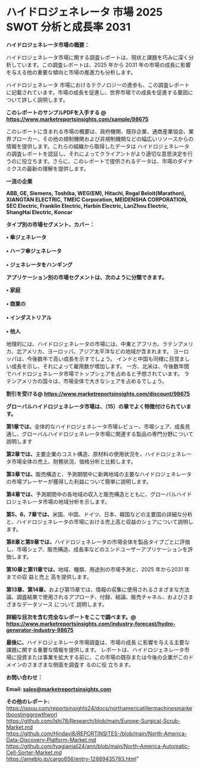 # ハイドロジェネレータ 市場 2025 SWOT 分析と成長率 2031

<strong><b>ハイドロジェネレータ市場の概要：</b></strong>

ハイドロジェネレータ市場に関する調査レポートは、現状と課題を巧みに深く分析しています。この調査レポートは、2025 年から 2031 年の市場の成長に影響を与える他の重要な傾向と市場の推進力も分析します。

ハイドロジェネレータ 市場におけるテクノロジーの進歩も、この調査レポートに記載されています。市場の成長を促進し、世界市場での成長を促進する要因について詳しく説明します。

<strong>このレポートのサンプルPDFを入手する @ <a href=https://www.marketreportsinsights.com/sample/98675>https://www.marketreportsinsights.com/sample/98675</a></strong>

このレポートに含まれる市場の概要は、政府機関、既存企業、通商産業協会、業界ブローカー、その他の規制機関および非規制機関などの幅広いリソースからの情報を提供します。これらの組織から取得したデータは ハイドロジェネレータ の調査レポートを認証し、それによってクライアントがより適切な意思決定を行うのに役立ちます。さらに、このレポートで提供されるデータは、市場のダイナミクスの最新の理解を提供します。

<strong>一流の企業</strong>

<strong><b>ABB, GE, Siemens, Toshiba, WEG(EM), Hitachi, Regal Beloit(Marathon), XIANGTAN ELECTRIC, TMEIC Corporation, MEIDENSHA CORPORATION, SEC Electric, Franklin Electric, Harbin Electric, LanZhou Electric, ShangHai Electric, Koncar</b></strong>

<strong><b>タイプ別の市場セグメント、カバー：</b></strong>

<strong>• 傘ジェネレータ<br><br>• ハーフ傘ジェネレータ<br><br>• ジェネレータをハンギング</strong>

<strong><b>アプリケーション別の市場セグメントは、次のように分類できます。</b></strong>

<strong>• 家庭<br><br>• 商業の<br><br>• インダストリアル<br><br>• 他人</strong>

 地理的には、ハイドロジェネレータの市場には、中東とアフリカ、ラテンアメリカ、北アメリカ、ヨーロッパ、アジア太平洋などの地域が含まれます。 ヨーロッパは、今後数年で高い成長を示すでしょう。 インドと中国も同様に目覚ましい成長を示し、それによって雇用数が増加します。 一方、北米は、今後数年間でハイドロジェネレータ市場でトップシェアを占めると予想されています。 ラテンアメリカの国々は、市場全体で大きなシェアを占めるでしょう。

<strong>割引を受ける@ <a href=https://www.marketreportsinsights.com/discount/98675>https://www.marketreportsinsights.com/discount/98675</a></strong>

<strong><b>グローバルハイドロジェネレータ市場は、（15）の章でよく特徴付けられています。</b></strong>

<strong><b>第</b></strong><strong><b>1章では、</b></strong>全体的なハイドロジェネレータ市場レビュー、市場シェア、成長見通し、グローバルハイドロジェネレータ市場に関連する製品の専門分野について説明します

<strong><b>第2章では、</b></strong>主要企業のコスト構造、原材料の使用状況を、ハイドロジェネレータ市場全体の売上、財務状況、価格分析と比較します。

<strong><b>第3章では、</b></strong>販売構造と、予測期間中に新興地域の主要なハイドロジェネレータの市場プレーヤーが獲得した利益について簡単に説明します。

<strong><b>第4章では、</b></strong>予測期間中の各地域の収入と販売構造とともに、グローバルハイドロジェネレータ市場の地域分析を示します。

<strong><b>第5、6、7章では、</b></strong>米国、中国、ドイツ、日本、韓国などの主要国の詳細な分析と、ハイドロジェネレータの市場における売上高と収益のシェアについて説明します。

<strong><b>第8章と第9章では、</b></strong>ハイドロジェネレータの市場全体を製品タイプごとに評価し、市場シェア、販売構造、成長率などのエンドユーザーアプリケーションを評価します。

<strong><b>第10章と第11章では、</b></strong>地域、種類、用途別の市場予測と、2025 年から2031 年までの収 益と売上 高を提供します。

<strong><b>第13章、第14章、</b></strong>および第15章では、情報の収集に使用されるさまざまな方法論、調査結果で使用されるアプローチ、付録、結論、販売チャネル、およびさまざまなデータソース について 説明します。

<strong>詳細な目次を含む完全なレポートをここで調べます。@ <a href=https://www.marketreportsinsights.com/industry-forecast/hydro-generator-industry-98675>https://www.marketreportsinsights.com/industry-forecast/hydro-generator-industry-98675</a></strong>

<strong><b>最後に、</b></strong>ハイドロジェネレータ市場調査は、市場の成長 に影響を</a>与える主要な課題に関する重要な情報を提供します。 レポートは、ハイドロジェネレータ市場に投資または事業を拡大する前に、この市場の既存または今後の企業がこのドメインのさまざまな側面を調査す るのに役 立ちます。

<strong><b>お問い合わせ：</b></strong>

<strong>Email: </strong><a href=mailto:sales@marketreportsinsights.com><strong>sales@marketreportsinsights.com</strong></a>

<strong>その他のレポート:</strong>
<br>
<a href=https://issuu.com/reportsinsights24/docs/northamericatillermachinesmarketboostinggrowthworl>https://issuu.com/reportsinsights24/docs/northamericatillermachinesmarketboostinggrowthworl</a>
<br>
<a href=https://github.com/Ishi78/Research/blob/main/Europe-Surgical-Scrub-Market.md>https://github.com/Ishi78/Research/blob/main/Europe-Surgical-Scrub-Market.md</a>
<br>
<a href=https://github.com/Hindavi8/REPORTINSITES-/blob/main/North-America-Data-Discovery-Platform-Market.md>https://github.com/Hindavi8/REPORTINSITES-/blob/main/North-America-Data-Discovery-Platform-Market.md</a>
<br>
<a href=https://github.com/tyagianjali24/ann/blob/main/North-America-Automatic-Cell-Sorter-Market.md>https://github.com/tyagianjali24/ann/blob/main/North-America-Automatic-Cell-Sorter-Market.md</a>
<br>
<a href=https://ameblo.jp/cargo656/entry-12889435783.html>https://ameblo.jp/cargo656/entry-12889435783.html</a>"
